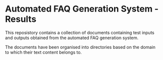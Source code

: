 # Automated FAQ Generation System - Results

This reposistory contains a collection of documents containing test inputs and outputs obtained from the automated FAQ generation system.

The documents have been organised into directories based on the domain to which their text content belongs to.
